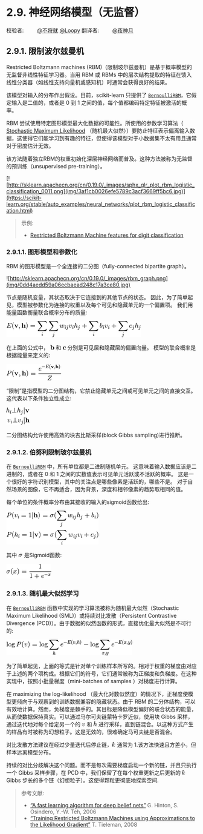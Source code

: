# 2.9\. 神经网络模型（无监督）

校验者:
        [@不将就](https://github.com/apachecn/scikit-learn-doc-zh)
        [@Loopy](https://github.com/loopyme)
翻译者:
        [@夜神月](https://github.com/apachecn/scikit-learn-doc-zh)

## 2.9.1\. 限制波尔兹曼机

Restricted Boltzmann machines (RBM)（限制玻尔兹曼机）是基于概率模型的无监督非线性特征学习器。当用 RBM 或 RBMs 中的层次结构提取的特征在馈入线性分类器（如线性支持向量机或感知机）时通常会获得良好的结果。

该模型对输入的分布作出假设。目前，scikit-learn 只提供了 [`BernoulliRBM`](https://scikit-learn.org/stable/modules/generated/sklearn.neural_network.BernoulliRBM.html#sklearn.neural_network.BernoulliRBM "sklearn.neural_network.BernoulliRBM")，它假定输入是二值的，或者是 0 到 1 之间的值，每个值都编码特定特征被激活的概率。

RBM 尝试使用特定图形模型最大化数据的可能性。所使用的参数学习算法（ [Stochastic Maximum Likelihood](#sml) （随机最大似然））要防止特征表示偏离输入数据，这使得它们能学习到有趣的特征，但使得该模型对于小数据集不太有用且通常对于密度估计无效。

该方法随着独立RBM的权重初始化深层神经网络而普及。这种方法被称为无监督的预训练（unsupervised pre-training）。

[![http://sklearn.apachecn.org/cn/0.19.0/_images/sphx_glr_plot_rbm_logistic_classification_0011.png](img/3af1cb0026efe5789c3acf3669ff5bc6.jpg)](https://scikit-learn.org/stable/auto_examples/neural_networks/plot_rbm_logistic_classification.html)

>示例:
>*   [Restricted Boltzmann Machine features for digit classification](https://scikit-learn.org/stable/auto_examples/neural_networks/plot_rbm_logistic_classification.html#sphx-glr-auto-examples-neural-networks-plot-rbm-logistic-classification-py)

### 2.9.1.1\. 图形模型和参数化

RBM 的图形模型是一个全连接的二分图（fully-connected bipartite graph）。

![http://sklearn.apachecn.org/cn/0.19.0/_images/rbm_graph.png](img/0dd4aedd59a06ecbaead248c17a3ce80.jpg)

节点是随机变量，其状态取决于它连接到的其他节点的状态。 因此，为了简单起见，模型被参数化为连接的权重以及每个可见和隐藏单元的一个偏置项。 我们用能量函数衡量联合概率分布的质量:


![E(\mathbf{v}, \mathbf{h}) = \sum_i \sum_j w_{ij}v_ih_j + \sum_i b_iv_i  + \sum_j c_jh_j](img/5959a6fe3c27570b7d474f26126eb628.jpg)


在上面的公式中， ![\mathbf{b}](img/4dee38783cbd4faef5d5639ce23a5c59.jpg) 和 ![\mathbf{c}](img/a4dd5119f3eeb13b99180aab64917975.jpg) 分别是可见层和隐藏层的偏置向量。 模型的联合概率是根据能量来定义的:

![P(\mathbf{v}, \mathbf{h}) = \frac{e^{-E(\mathbf{v}, \mathbf{h})}}{Z}](img/224162d8cfff6c8ad85718be6b261b70.jpg)

“限制”是指模型的二分图结构，它禁止隐藏单元之间或可见单元之间的直接交互。 这代表以下条件独立性成立:


![h_i \bot h_j | \mathbf{v} \\v_i \bot v_j | \mathbf{h}](img/9521899a181a367c5873e61b9f7785ce.jpg)


二分图结构允许使用高效的块吉比斯采样(block Gibbs sampling)进行推断。

### 2.9.1.2\. 伯努利限制玻尔兹曼机

在 [`BernoulliRBM`](https://scikit-learn.org/stable/modules/generated/sklearn.neural_network.BernoulliRBM.html#sklearn.neural_network.BernoulliRBM "sklearn.neural_network.BernoulliRBM") 中，所有单位都是二进制随机单元。 这意味着输入数据应该是二进制的，或者在 0 和 1 之间的实数值表示可见单元活跃或不活跃的概率。 这是一个很好的字符识别模型，其中的关注点是哪些像素是活跃的，哪些不是。 对于自然场景的图像，它不再适合，因为背景，深度和相邻像素的趋势取相同的值。

每个单位的条件概率分布由其接收的输入的sigmoid函数给出:


![P(v_i=1|\mathbf{h}) = \sigma(\sum_j w_{ij}h_j + b_i) \\P(h_i=1|\mathbf{v}) = \sigma(\sum_i w_{ij}v_i + c_j)](img/e6811d3f6333e9490d602db8dc1e3d96.jpg)


其中 ![\sigma](img/8c4a5c99b21079b9fb1be49910ff96e3.jpg) 是Sigmoid函数:

![\sigma(x) = \frac{1}{1 + e^{-x}}](img/f1c8c9b812ae1b6ec189eda900e47269.jpg)

### 2.9.1.3\. 随机最大似然学习

在 [`BernoulliRBM`](https://scikit-learn.org/stable/modules/generated/sklearn.neural_network.BernoulliRBM.html#sklearn.neural_network.BernoulliRBM "sklearn.neural_network.BernoulliRBM") 函数中实现的学习算法被称为随机最大似然（Stochastic Maximum Likelihood (SML)）或持续对比发散（Persistent Contrastive Divergence (PCD)）。由于数据的似然函数的形式，直接优化最大似然是不可行的:

![\log P(v) = \log \sum_h e^{-E(v, h)} - \log \sum_{x, y} e^{-E(x, y)}](img/1252aa7af065b0afd424b2ff01b4e2a5.jpg)

为了简单起见，上面的等式是针对单个训练样本所写的。相对于权重的梯度由对应于上述的两个项构成。根据它们的符号，它们通常被称为正梯度和负梯度。在这种实现中，按照小批量梯度（mini-batches of samples ）对梯度进行计算。

在 maximizing the log-likelihood （最大化对数似然度）的情况下，正梯度使模型更倾向于与观察到的训练数据兼容的隐藏状态。由于 RBM 的二分体结构，可以有效地计算。然而，负梯度是棘手的。其目标是降低模型偏好的联合状态的能量，从而使数据保持真实。可以通过马尔可夫链蒙特卡罗近似，使用块 Gibbs 采样，通过迭代地对每个给定另一个的 ![v](img/ce7fd91ddb116ab5d747de0316caf657.jpg) 和 ![h](img/c5f49595b56010ad04fce358940848e5.jpg) 进行采样，直到链混合。以这种方式产生的样品有时被称为幻想粒子。这是无效的，很难确定马可夫链是否混合。

对比发散方法建议在经过少量迭代后停止链，![k](img/f93871977da52a6d11045d57c3e18728.jpg) 通常为 1.该方法快速且方差小，但样本远离模型分布。

持续的对比分歧解决这个问题。而不是每次需要梯度启动一个新的链，并且只执行一个 Gibbs 采样步骤，在 PCD 中，我们保留了在每个权重更新之后更新的 ![k](img/f93871977da52a6d11045d57c3e18728.jpg) Gibbs 步长的多个链（幻想粒子）。这使得颗粒更彻底地探索空间.

>参考文献:
>*   [“A fast learning algorithm for deep belief nets”](http://www.cs.toronto.edu/~hinton/absps/fastnc.pdf) G. Hinton, S. Osindero, Y.-W. Teh, 2006
>*   [“Training Restricted Boltzmann Machines using Approximations to the Likelihood Gradient”](http://www.cs.toronto.edu/~tijmen/pcd/pcd.pdf) T. Tieleman, 2008
